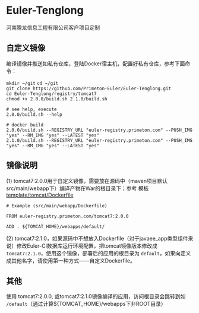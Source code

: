 # Euler-Tenglong  
  
  
河南腾龙信息工程有限公司客户项目定制
  
  
## 自定义镜像  
  
编译镜像并推送如私有仓库，登陆Docker宿主机，配置好私有仓库，参考下面命令：  
  
`mkdir ~/git`
`cd ~/git`  
`git clone https://github.com/Primeton-Euler/Euler-Tenglong.git`  
`cd Euler-Tenglong/registry/tomcat7`  
`chmod +x 2.0.0/build.sh 2.1.0/build.sh`  
` `  
`# see help, execute `  
`2.0.0/build.sh --help`      
` `  
`# docker build`  
`2.0.0/build.sh --REGISTRY_URL "euler-registry.primeton.com" --PUSH_IMG "yes" --RM_IMG "yes" --LATEST "yes"`  
`2.1.0/build.sh --REGISTRY_URL "euler-registry.primeton.com" --PUSH_IMG "yes" --RM_IMG "yes" --LATEST "yes"`  
  
  
## 镜像说明  
  
(1) tomcat7:2.0.0用于自定义镜像，需要放在源码中（maven项目默认src/main/webapp下）编译产物在War的根目录下；参考 模板[template/tomcat/Dockerfile](https://github.com/Primeton-Euler/Euler-Tenglong/blob/master/template/tomcat/Dockerfile)  
  
	# Example (src/main/webapp/Dockerfile)
	
	FROM euler-registry.primeton.com/tomcat7:2.0.0
	
	ADD . ${TOMCAT_HOME}/webapps/default/
  
(2) tomcat7:2.1.0，如果源码中不想放入Dockerfile（对于javaee_app类型组件来说）修改Euler-CI数据库运行环境配置，把tomcat镜像版本修改成 `tomcat7:2.1.0`，使用这个镜像，部署后的应用的根目录为 `default`，如果向定义成其他名字，请使用第一种方式——自定义Dockerfile。  
  
  
## 其他  
  
使用 tomcat7:2.0.0, 或tomcat7:2.1.0镜像编译的应用，访问根目录会跳转到如 `/default`（通过计算${TOMCAT_HOME}/webapps下非ROOT目录）  